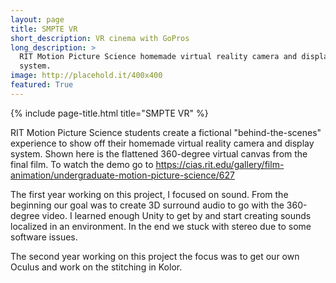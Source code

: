 ```yaml
---
layout: page
title: SMPTE VR
short_description: VR cinema with GoPros
long_description: >
  RIT Motion Picture Science homemade virtual reality camera and display
  system.
image: http://placehold.it/400x400
featured: True
---
```


{% include page-title.html title="SMPTE VR" %}

RIT Motion Picture Science students create a fictional "behind-the-scenes"
experience to show off their homemade virtual reality camera and display
system. Shown here is the flattened 360-degree virtual canvas from the final
film. To watch the demo go to
https://cias.rit.edu/gallery/film-animation/undergraduate-motion-picture-science/627

The first year working on this project, I focused on sound. From the beginning
our goal was to create 3D surround audio to go with the 360-degree video. I
learned enough Unity to get by and start creating sounds localized in an
environment. In the end we stuck with stereo due to some software issues.

The second year working on this project the focus was to get our own Oculus and
work on the stitching in Kolor.
